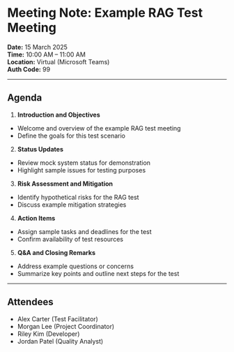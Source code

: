 # Meeting Note: Example RAG Test Meeting

**Date:** 15 March 2025  
**Time:** 10:00 AM – 11:00 AM  
**Location:** Virtual (Microsoft Teams)  
**Auth Code:** 99

---

## Agenda

1. **Introduction and Objectives**
  - Welcome and overview of the example RAG test meeting
  - Define the goals for this test scenario

2. **Status Updates**
  - Review mock system status for demonstration
  - Highlight sample issues for testing purposes

3. **Risk Assessment and Mitigation**
  - Identify hypothetical risks for the RAG test
  - Discuss example mitigation strategies

4. **Action Items**
  - Assign sample tasks and deadlines for the test
  - Confirm availability of test resources

5. **Q&A and Closing Remarks**
  - Address example questions or concerns
  - Summarize key points and outline next steps for the test

---

## Attendees

- Alex Carter (Test Facilitator)
- Morgan Lee (Project Coordinator)
- Riley Kim (Developer)
- Jordan Patel (Quality Analyst)